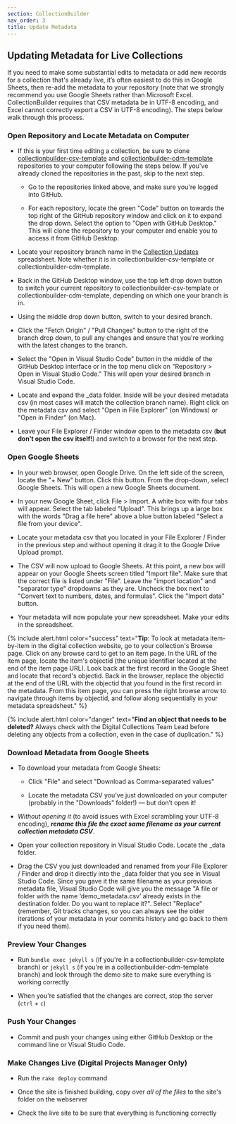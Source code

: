 ```yaml
---
section: CollectionBuilder
nav_order: 3
title: Update Metadata
---
```


## Updating Metadata for Live Collections

If you need to make some substantial edits to metadata or add new records for a collection that's already live, it’s often easiest to do this in Google Sheets, then re-add the metadata to your repository (note that we strongly recommend you use Google Sheets rather than Microsoft Excel. CollectionBuilder requires that CSV metadata be in UTF-8 encoding, and Excel cannot correctly export a CSV in UTF-8 encoding).
The steps below walk through this process.

### Open Repository and Locate Metadata on Computer

- If this is your first time editing a collection, be sure to clone [collectionbuilder-csv-template](https://github.com/uidaholib/collectionbuilder-csv-template) and [collectionbuilder-cdm-template](https://github.com/uidaholib/collectionbuilder-cdm-template) repositories to your computer following the steps below. If you've already cloned the repositories in the past, skip to the next step.

    - Go to the repositories linked above, and make sure you're logged into GitHub.

    - For each repository, locate the green "Code" button on towards the top right of the GitHub repository window and click on it to expand the drop down. Select the option to "Open with GitHub Desktop." This will clone the repository to your computer and enable you to access it from GitHub Desktop.

- Locate your repository branch name in the [Collection Updates](https://vandalsuidaho.sharepoint.com/:x:/r/sites/Storage-Library/Documents/shared/Digital%20Collections%20Team/Collection%20Updates.xlsx?d=w6432809351bc4863bc70f4517fd61067&csf=1&web=1&e=tHwT3j) spreadsheet. Note whether it is in collectionbuilder-csv-template or collectionbuilder-cdm-template. 

- Back in the GitHub Desktop window, use the top left drop down button to switch your current repository to collectionbuilder-csv-template or collectionbuilder-cdm-template, depending on which one your branch is in.

- Using the middle drop down button, switch to your desired branch.

- Click the "Fetch Origin" / "Pull Changes" button to the right of the branch drop down, to pull any changes and ensure that you're working with the latest changes to the branch.

- Select the "Open in Visual Studio Code" button in the middle of the GitHub Desktop interface or in the top menu click on "Repository > Open in Visual Studio Code." This will open your desired branch in Visual Studio Code.

- Locate and expand the _data folder. Inside will be your desired metadata csv (in most cases will match the collection branch name). Right click on the metadata csv and select "Open in File Explorer" (on Windows) or "Open in Finder" (on Mac).

- Leave your File Explorer / Finder window open to the metadata csv (**but don't open the csv itself!**) and switch to a browser for the next step.

### Open Google Sheets

- In your web browser, open Google Drive. On the left side of the screen, locate the "+ New" button. Click this button. From the drop-down, select Google Sheets. This will open a new Google Sheets document.

- In your new Google Sheet, click File > Import. A white box with four tabs will appear. Select the tab labeled "Upload". This brings up a large box with the words "Drag a file here" above a blue button labeled "Select a file from your device".

- Locate your metadata csv that you located in your File Explorer / Finder in the previous step and without opening it drag it to the Google Drive Upload prompt.

- The CSV will now upload to Google Sheets. At this point, a new box will appear on your Google Sheets screen titled "Import file". Make sure that the correct file is listed under "File". Leave the "import location" and "separator type" dropdowns as they are. Uncheck the box next to "Convert text to numbers, dates, and formulas". Click the "Import data" button.

- Your metadata will now populate your new spreadsheet. Make your edits in the spreadsheet.

{% include alert.html color="success" text="**Tip**: To look at metadata item-by-item in the digital collection website, go to your collection's Browse page. Click on any browse card to get to an item page. In the URL of the item page, locate the item's objectid (the unique identifier located at the end of the item page URL). Look back at the first record in the Google Sheet and locate that record's objectid. Back in the browser, replace the objectid at the end of the URL with the objectid that you found in the first record in the metadata. From this item page, you can press the right browse arrow to navigate through items by objectid, and follow along sequentially in your metadata spreadsheet." %}

{% include alert.html color="danger" text="**Find an object that needs to be deleted?** Always check with the Digital Collections Team Lead before deleting any objects from a collection, even in the case of duplication." %}

### Download Metadata from Google Sheets

- To download your metadata from Google Sheets:

    - Click "File" and select "Download as Comma-separated values"

    - Locate the metadata CSV you’ve just downloaded on your computer (probably in the "Downloads" folder!) — but don’t open it!

- *Without opening it* (to avoid issues with Excel scrambling your UTF-8 encoding), ***rename this file the exact same filename as your current collection metadata CSV***.

- Open your collection repository in Visual Studio Code. Locate the _data folder.

- Drag the CSV you just downloaded and renamed from your File Explorer / Finder and drop it directly into the _data folder that you see in Visual Studio Code. Since you gave it the same filename as your previous metadata file, Visual Studio Code will give you the message "A file or folder with the name ‘demo_metadata.csv’ already exists in the destination folder. Do you want to replace it?". Select "Replace" (remember, Git tracks changes, so you can always see the older iterations of your metadata in your commits history and go back to them if you need them).

### Preview Your Changes

- Run `bundle exec jekyll s` (if you're in a collectionbuilder-csv-template branch) or `jekyll s` (if you're in a collectionbuilder-cdm-template branch) and look through the demo site to make sure everything is working correctly

- When you're satisfied that the changes are correct, stop the server (`ctrl` + `c`)

### Push Your Changes

- Commit and push your changes using either GitHub Desktop or the command line or Visual Studio Code.

### Make Changes Live (Digital Projects Manager Only)

- Run the `rake deploy` command

- Once the site is finished building, copy over *all of the files* to the site's folder on the webserver

- Check the live site to be sure that everything is functioning correctly